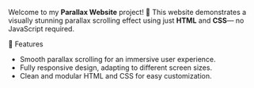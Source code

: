 Welcome to my **Parallax Website** project! 🎉 This website demonstrates a visually stunning parallax scrolling effect using just **HTML** and **CSS**— no JavaScript required. 

 🌟 Features
- Smooth parallax scrolling for an immersive user experience.
- Fully responsive design, adapting to different screen sizes.
- Clean and modular HTML and CSS for easy customization.
